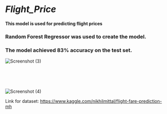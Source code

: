 <h1><i><b> Flight_Price</b></i></h1>



<h4>This model is used for predicting flight prices</h4>

<h3>Random Forest Regressor was used to create the model.</h3>

<h3>The model achieved 83% accuracy on the test set.</h3>

![Screenshot (3)](https://user-images.githubusercontent.com/56645508/94910442-5ae42600-04c2-11eb-8274-39af1d8d4859.png)

<br>
<br>
<br>

![Screenshot (4)](https://user-images.githubusercontent.com/56645508/94910532-77805e00-04c2-11eb-8cbf-4f923074c669.png)



Link for dataset: https://www.kaggle.com/nikhilmittal/flight-fare-prediction-mh
